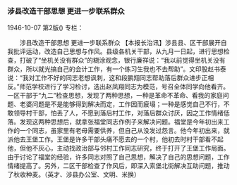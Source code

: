 ### 涉县改造干部思想  更进一步联系群众

1946-10-07
第2版()
专栏：

　　涉县改造干部思想
    更进一步联系群众
    【本报长治讯】涉县县、区干部展开自我批评运动，改造自己思想与作风。县级各机关干部，从九月一日起，进行思想检查，打破了“坐机关没有群众”的糊涂观念，银行廉祥说：“我以前觉得坐机关没有群众，所以就光搞自己的会计工作，有一个练习生我也不去帮助”。文印股赵书泰说：“我对工作不好的同志老想讽刺，这和段鹏翔同志帮助落后群众进步正相反。”师范学校进行了学习检讨，选出赵凤翔同志为模范，号召全体同学向他看齐。一区干部于“九二”检查思想，发现了两种思想，一种是革命不革命、看我的家庭问题、老婆问题是不是能够得到解决而定，工作因而疲塌；一种是感觉自己不行，不敢领导村干部，怕丢了人，不愿到落后村工作，对落后群众讨厌，因之工作情绪低落。发现这两种思想后，就拿张福堂同志作例子来解决问题。福堂是今年初出来工作的一个同志，虽家里有老母需要供养，但自己从没发过怨言。他今年初出来，就派他去王堡工作。王堡是许多干部头痛不愿去的一个村，他初去时村干部看不起他，但他不灰心，主动找政治部与邻村工作同志研究，终于打开了王堡工作局面。由于讨论了福堂的经验，许多同志对照了自己思想，解决了自己的思想问题，工作情绪提高了。另外，二区干部检查了作风后，即深入索堡北街解决互助问题，推动了秋收种麦。（英才、涉县办公室、文明、米换）
